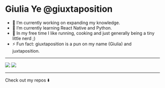 # Giulia Ye @giuxtaposition

- 🔭 I’m currently working on expanding my knowledge.
- 🌱 I’m currently learning React Native and Python.
- 👟 In my free time I like running, cooking and just generally being a tiny little nerd ;)
- ⚡ Fun fact: giuxtaposition is a pun on my name (Giulia) and juxtaposition.

---

<div>
<img src="https://github-readme-stats.vercel.app/api?username=giuxtaposition&theme=tokyonight" />
<img src="https://github-readme-stats.vercel.app/api/top-langs/?username=giuxtaposition&layout=compact&theme=tokyonight" />
</div>
  
---

Check out my repos ⬇️  
